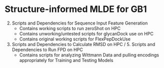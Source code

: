 # Structure-informed MLDE for GB1

2. Scripts and Dependencies for Sequence Input Feature Generation
	* Contains working scripts to run zeroShot on HPC
	* Contains unworking/untested scripts for glycanDock use on HPC 
	* Contains original working scripts for FlexPepDockUse
3. Scripts and Dependencies to Calculate RMSD on HPC / 5. Scripts and Dependencies to Run FPD on HPC
	* Contains scripts for analyzing Wittmann Data and pulling encodings appropriately for Training and Testing Models
